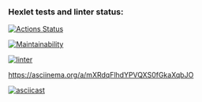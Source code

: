 ### Hexlet tests and linter status:

[![Actions Status](https://github.com/lasogno/frontend-project-lvl1/workflows/hexlet-check/badge.svg)](https://github.com/lasogno/frontend-project-lvl1/actions)

[![Maintainability](https://api.codeclimate.com/v1/badges/a99a88d28ad37a79dbf6/maintainability)](https://codeclimate.com/github/codeclimate/codeclimate/maintainability)

[![linter](https://github.com/lasogno/frontend-project-lvl1/actions/workflows/lint.yml/badge.svg)](https://github.com/lasogno/frontend-project-lvl1/actions/workflows/lint.yml)

https://asciinema.org/a/mXRdqFlhdYPVQXS0fGkaXqbJO

[![asciicast](https://asciinema.org/a/Iv1ecwsKpjeZheZfzqujgzw0v.svg)](https://asciinema.org/a/Iv1ecwsKpjeZheZfzqujgzw0v)
